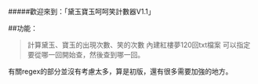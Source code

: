 #####歡迎來到：「黛玉寶玉呵呵笑計數器V1.1」

##功能：
>計算黛玉、寶玉的出現次數、笑的次數
>內建紅樓夢120回txt檔案
>可以指定要從哪一回開始查，然後查到哪一回。

有關regex的部分並沒有考慮太多，算是初版，還有很多需要加強的地方。